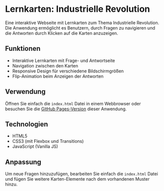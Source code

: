 # Lernkarten: Industrielle Revolution

Eine interaktive Webseite mit Lernkarten zum Thema Industrielle Revolution. Die Anwendung ermöglicht es Benutzern, durch Fragen zu navigieren und die Antworten durch Klicken auf die Karten anzuzeigen.

## Funktionen

- Interaktive Lernkarten mit Frage- und Antwortseite
- Navigation zwischen den Karten
- Responsive Design für verschiedene Bildschirmgrößen
- Flip-Animation beim Anzeigen der Antworten

## Verwendung

Öffnen Sie einfach die `index.html` Datei in einem Webbrowser oder besuchen Sie die [GitHub Pages-Version](https://planet-s2.github.io/History_Test_2025) dieser Anwendung.

## Technologien

- HTML5
- CSS3 (mit Flexbox und Transitions)
- JavaScript (Vanilla JS)

## Anpassung

Um neue Fragen hinzuzufügen, bearbeiten Sie einfach die `index.html` Datei und fügen Sie weitere Karten-Elemente nach dem vorhandenen Muster hinzu.